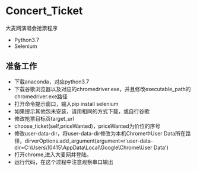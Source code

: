 # Concert_Ticket
大麦网演唱会抢票程序
* Python3.7
* Selenium
## 准备工作
* 下载anaconda，对应python3.7
* 下载谷歌浏览器以及对应的chromedriver.exe，并且修改executable_path的chromedriver.exe路径
* 打开命令提示窗口，输入pip install selenium
* 如果提示其他包未安装，请用相同的方式下载，或自行谷歌
* 修改抢票目标页target_url
* choose_ticket(self,priceWanted)，priceWanted为价位的序号
* 修改user-data-dir，将user-data-dir修改为本机Chrome中User Data所在路径，dirverOptions.add_argument(argument=r'user-data-dir=C:\Users\10415\AppData\Local\Google\Chrome\User Data')
* 打开chrome,进入大麦网并登陆。
* 运行代码，在这个过程中注意观察串口输出
